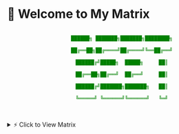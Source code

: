# 🚀 Welcome to My Matrix

<pre align="center">
<code>
    <span style="color: green;">██████╗ ███████╗███████╗████████╗</span><br>
    <span style="color: green;">██╔══██╗██╔════╝██╔════╝╚══██╔══╝</span><br>
    <span style="color: green;">██████╔╝█████╗  █████╗     ██║</span><br>
    <span style="color: green;">██╔══██╗██╔══╝  ██╔══╝     ██║</span><br>
    <span style="color: green;">██████╔╝███████╗███████╗   ██║</span><br>
    <span style="color: green;">╚═════╝ ╚══════╝╚══════╝   ╚═╝</span><br>
</code>
</pre>

<details>
  <summary>⚡ Click to View Matrix</summary>
    <code>
      <pre>
        <span style="color: green;">MATRIX STYLE EFFECT COMING SOON...</span>
      </pre>
    </code>
</details>

